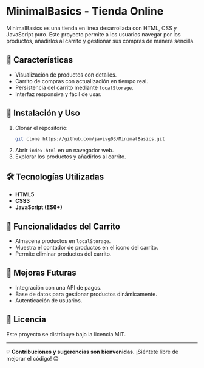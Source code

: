 # MinimalBasics - Tienda Online

MinimalBasics es una tienda en línea desarrollada con HTML, CSS y JavaScript puro. Este proyecto permite a los usuarios navegar por los productos, añadirlos al carrito y gestionar sus compras de manera sencilla.

## 📌 Características
- Visualización de productos con detalles.
- Carrito de compras con actualización en tiempo real.
- Persistencia del carrito mediante `localStorage`.
- Interfaz responsiva y fácil de usar.

## 🚀 Instalación y Uso
1. Clonar el repositorio:
   ```sh
   git clone https://github.com/javivg03/MinimalBasics.git
   ```
2. Abrir `index.html` en un navegador web.
3. Explorar los productos y añadirlos al carrito.

## 🛠 Tecnologías Utilizadas
- **HTML5**
- **CSS3**
- **JavaScript (ES6+)**

## 📌 Funcionalidades del Carrito
- Almacena productos en `localStorage`.
- Muestra el contador de productos en el icono del carrito.
- Permite eliminar productos del carrito.

## 📝 Mejoras Futuras
- Integración con una API de pagos.
- Base de datos para gestionar productos dinámicamente.
- Autenticación de usuarios.

## 📄 Licencia
Este proyecto se distribuye bajo la licencia MIT.

---
💡 **Contribuciones y sugerencias son bienvenidas.** ¡Siéntete libre de mejorar el código! 😊

